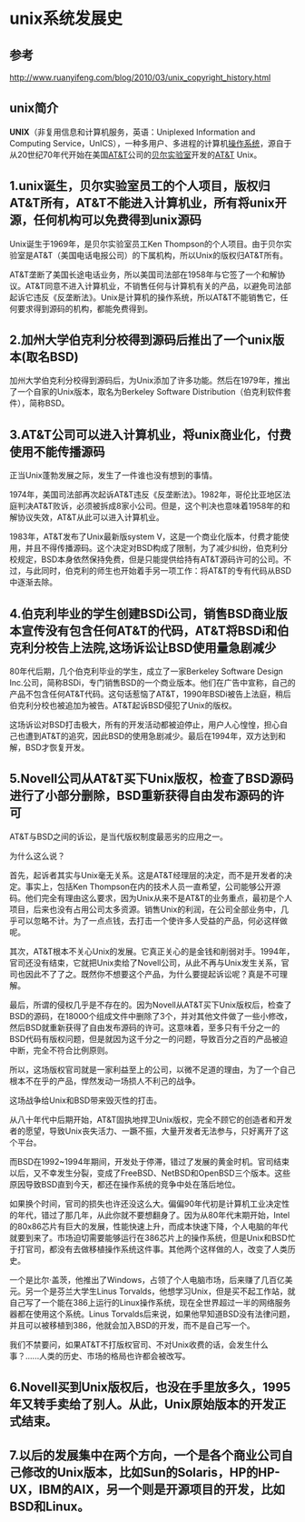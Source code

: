 # unix系统发展史

## 参考

http://www.ruanyifeng.com/blog/2010/03/unix_copyright_history.html



## unix简介

**UNIX**（非复用信息和计算机服务，英语：Uniplexed Information and Computing Service，UnICS），一种多用户、多进程的计算机[操作系统](https://zh.wikipedia.org/wiki/操作系统)，源自于从20世纪70年代开始在美国[AT&T](https://zh.wikipedia.org/wiki/AT%26T)公司的[贝尔实验室](https://zh.wikipedia.org/wiki/贝尔实验室)开发的[AT&T](https://zh.wikipedia.org/wiki/AT%26T) Unix。



## 1.unix诞生，贝尔实验室员工的个人项目，版权归AT&T所有，AT&T不能进入计算机业，所有将unix开源，任何机构可以免费得到unix源码

Unix诞生于1969年，是贝尔实验室员工Ken Thompson的个人项目。由于贝尔实验室是AT&T（美国电话电报公司）的下属机构，所以Unix的版权归AT&T所有。

AT&T垄断了美国长途电话业务，所以美国司法部在1958年与它签了一个和解协议。AT&T同意不进入计算机业，不销售任何与计算机有关的产品，以避免司法部起诉它违反《反垄断法》。Unix是计算机的操作系统，所以AT&T不能销售它，任何要求得到源码的机构，都能免费得到。



## 2.加州大学伯克利分校得到源码后推出了一个unix版本(取名BSD)

加州大学伯克利分校得到源码后，为Unix添加了许多功能。然后在1979年，推出了一个自家的Unix版本，取名为Berkeley Software Distribution（伯克利软件套件），简称BSD。





## 3.AT&T公司可以进入计算机业，将unix商业化，付费使用不能传播源码

正当Unix蓬勃发展之际，发生了一件谁也没有想到的事情。

1974年，美国司法部再次起诉AT&T违反《反垄断法》。1982年，哥伦比亚地区法庭判决AT&T败诉，必须被拆成8家小公司。但是，这个判决也意味着1958年的和解协议失效，AT&T从此可以进入计算机业。

1983年，AT&T发布了Unix最新版system V，这是一个商业化版本，付费才能使用，并且不得传播源码。这个决定对BSD构成了限制，为了减少纠纷，伯克利分校规定，BSD本身依然保持免费，但是只能提供给持有AT&T源码许可的公司。不过，与此同时，伯克利的师生也开始着手另一项工作：将AT&T的专有代码从BSD中逐渐去除。

## 4.伯克利毕业的学生创建BSDi公司，销售BSD商业版本宣传没有包含任何AT&T的代码，AT&T将BSDi和伯克利分校告上法院,这场诉讼让BSD使用量急剧减少

80年代后期，几个伯克利毕业的学生，成立了一家Berkeley Software Design Inc.公司，简称BSDi，专门销售BSD的一个商业版本。他们在广告中宣称，自己的产品不包含任何AT&T代码。这句话惹恼了AT&T，1990年BSDi被告上法庭，稍后伯克利分校也被追加为被告。AT&T起诉BSD侵犯了Unix的版权。

这场诉讼对BSD打击极大，所有的开发活动都被迫停止，用户人心惶惶，担心自己也遭到AT&T的追究，因此BSD的使用急剧减少。最后在1994年，双方达到和解，BSD才恢复开发。







## 5.Novell公司从AT&T买下Unix版权，检查了BSD源码进行了小部分删除，BSD重新获得自由发布源码的许可

AT&T与BSD之间的诉讼，是当代版权制度最恶劣的应用之一。

为什么这么说？

首先，起诉者其实与Unix毫无关系。这是AT&T经理层的决定，而不是开发者的决定。事实上，包括Ken Thompson在内的技术人员一直希望，公司能够公开源码。他们完全有理由这么要求，因为Unix从来不是AT&T的业务重点，最初是个人项目，后来也没有占用公司太多资源。销售Unix的利润，在公司全部业务中，几乎可以忽略不计。为了一点点钱，去打击一个使许多人受益的产品，何必这样做呢。

其次，AT&T根本不关心Unix的发展。它真正关心的是金钱和削弱对手。1994年，官司还没有结束，它就把Unix卖给了Novell公司，从此不再与Unix发生关系，官司也因此不了了之。既然你不想要这个产品，为什么要提起诉讼呢？真是不可理解。

最后，所谓的侵权几乎是不存在的。因为Novell从AT&T买下Unix版权后，检查了BSD的源码，在18000个组成文件中删除了3个，并对其他文件做了一些小修改，然后BSD就重新获得了自由发布源码的许可。这意味着，至多只有千分之一的BSD代码有版权问题，但是就因为这千分之一的问题，导致百分之百的产品被迫中断，完全不符合比例原则。

所以，这场版权官司就是一家利益至上的公司，以微不足道的理由，为了一个自己根本不在乎的产品，悍然发动一场损人不利己的战争。





这场战争给Unix和BSD带来毁灭性的打击。

从八十年代中后期开始，AT&T固执地捍卫Unix版权，完全不顾它的创造者和开发者的愿望，导致Unix丧失活力、一蹶不振，大量开发者无法参与，只好离开了这个平台。

而BSD在1992~1994年期间，开发处于停滞，错过了发展的黄金时机。官司结束以后，又不幸发生分裂，变成了FreeBSD、NetBSD和OpenBSD三个版本。这些原因导致BSD直到今天，都还在操作系统的竞争中处在落后地位。

如果换个时间，官司的损失也许还没这么大。偏偏90年代初是计算机工业决定性的年代，错过了那几年，从此你就不要想翻身了。因为从80年代末期开始，Intel的80x86芯片有巨大的发展，性能快速上升，而成本快速下降，个人电脑的年代就要到来了。市场迫切需要能够运行在386芯片上的操作系统，但是Unix和BSD忙于打官司，都没有去做移植操作系统这件事。其他两个这样做的人，改变了人类历史。

一个是比尔·盖茨，他推出了Windows，占领了个人电脑市场，后来赚了几百亿美元。另一个是芬兰大学生Linus Torvalds，他想学习Unix，但是买不起工作站，就自己写了一个能在386上运行的Linux操作系统，现在全世界超过一半的网络服务器都在使用这个系统。Linus Torvalds后来说，如果他早知道BSD没有法律问题，并且可以被移植到386，他就会加入BSD的开发，而不是自己写一个。

我们不禁要问，如果AT&T不打版权官司、不对Unix收费的话，会发生什么事？......人类的历史、市场的格局也许都会被改写。





## 6.Novell买到Unix版权后，也没在手里放多久，1995年又转手卖给了别人。从此，Unix原始版本的开发正式结束。





## 7.以后的发展集中在两个方向，一个是各个商业公司自己修改的Unix版本，比如Sun的Solaris，HP的HP-UX，IBM的AIX，另一个则是开源项目的开发，比如BSD和Linux。